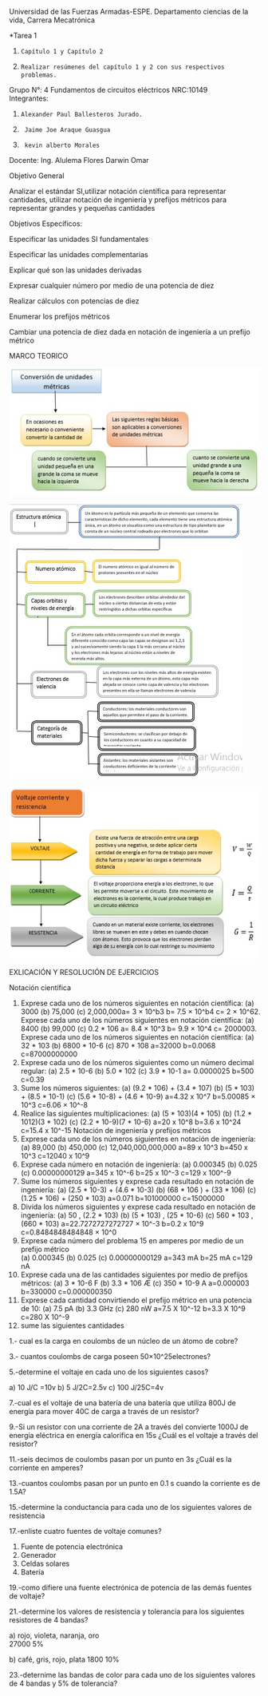 Universidad de las Fuerzas Armadas-ESPE. Departamento ciencias de la vida, Carrera Mecatrónica

*Tarea 1
1.     Capítulo 1 y Capítulo 2
2.     Realizar resúmenes del capítulo 1 y 2 con sus respectivos problemas.

  Grupo N°: 4                                    Fundamentos de circuitos eléctricos  NRC:10149                 
 Integrantes:

1.     Alexander Paul Ballesteros Jurado.
2.      Jaime Joe Araque Guasgua
3.      kevin alberto Morales
 Docente: Ing. Alulema Flores Darwin Omar


Objetivo General


Analizar el estándar SI,utilizar notación científica para representar cantidades, utilizar notación de ingeniería y prefijos métricos para representar grandes y pequeñas cantidades




Objetivos Específicos:

Especificar las unidades SI fundamentales 

Especificar las unidades complementarias

Explicar qué son las unidades derivadas

Expresar cualquier número por medio de una potencia de diez 

 Realizar cálculos con potencias de diez
 
Enumerar los prefijos métricos

Cambiar una potencia de diez dada en notación de ingeniería a un prefijo métrico

MARCO TEORICO

![imagen](https://github.com/Xanderpb/Capitulo-1-y-2/blob/main/resumen%202/mapa1.jpg)

![imagen](https://github.com/Xanderpb/Capitulo-1-y-2/blob/main/resumen%202/mapa2.JPG)

![imagen](https://github.com/Xanderpb/Capitulo-1-y-2/blob/main/resumen%202/mapa3.jpg)


EXLICACIÓN Y RESOLUCIÓN DE EJERCICIOS

Notación científica
1.	Exprese cada uno de los números siguientes en notación científica:
(a) 3000	(b) 75,000	(c) 2,000,000a= 3 × 10^b3             b=  7.5 × 10^b4             c= 2 × 10^62.	Exprese cada uno de los números siguientes en notación científica:
(a) 8400	(b) 99,000	(c) 0.2 * 106
a= 8.4 × 10^3             b= 9.9 × 10^4              c= 2000003.	Exprese cada uno de los números siguientes en notación científica:
(a) 32 * 103               (b) 6800 * 10-6               (c) 870 * 108 
a=32000              b=0.0068               c=87000000000
4.	Exprese cada uno de los números siguientes como un número decimal regular:
(a) 2.5 * 10-6               (b) 5.0 * 102              (c) 3.9 * 10-1 
a= 0.0000025             b=500               c=0.39
5.	Sume los números siguientes:
(a) (9.2 * 106) + (3.4 * 107)      (b) (5 * 103) + (8.5 * 10-1)         (c) (5.6 * 10-8) + (4.6 * 10-9) 
a=4.32 x 10^7           b=5.00085 × 10^3            c=6.06 × 10^-8
6.	Realice las siguientes multiplicaciones:
(a) (5 * 103)(4 * 105)	(b) (1.2 * 1012)(3 * 102)
(c) (2.2 * 10-9)(7 * 10-6)
a=20 x 10^8           b=3.6 x 10^24               c=15.4 x 10^-15
Notación de ingeniería y prefijos métricos
7.	Exprese cada uno de los números siguientes en notación de ingeniería:
(a) 89,000	(b) 450,000	(c) 12,040,000,000,000
a=89 x 10^3             b=450 x 10^3               c=12040 x 10^9
8.	Exprese cada número en notación de ingeniería:
(a) 0.000345	     (b) 0.025	(c) 0.00000000129
a=345 x 10^-6              b=25 x 10^-3               c=129 x 100^-9
9.	Sume los números siguientes y exprese cada resultado en notación de ingeniería:
(a) (2.5 * 10-3) + (4.6 * 10-3)	(b) (68 * 106 ) + (33 * 106)
(c) (1.25 * 106) + (250 * 103) 
a=0.071              b=101000000              c=15000000
10.	Divida los números siguientes y exprese cada resultado en notación de ingeniería:
(a)	50 , (2.2 * 103)
(b)	(5 * 103) , (25 * 10-6)
(c) 560 * 103 , (660 * 103)
a=22.7272727272727 × 10^-3 b=0.2 x 10^9 c=0.8484848484848 × 10^0
11.	Exprese cada número del problema 15 en amperes por medio de un prefijo métrico  
(a) 0.000345        (b) 0.025            (c) 0.00000000129
a=343 mA              b=25 mA               c=129 nA
12.	Exprese cada una de las cantidades siguientes por medio de prefijos métricos:
(a) 3 * 10-6 F
(b) 3.3 * 106 Æ
(c)  350 * 10-9 A
a=0.000003         b=330000           c=0.000000350
 13. Exprese cada cantidad convirtiendo el prefijo métrico en una potencia de 10:
(a) 7.5 pA	(b) 3.3 GHz	(c) 280 nW 
a=7.5 X 10^-12            b=3.3 X 10^9               c=280 X 10^-9
29. sume las siguientes cantidades 

1.- cual es la carga en coulombs de un núcleo de un átomo de cobre?

3.- cuantos coulombs de carga poseen 50×10^25electrones?

5.-determine el voltaje en cada uno de los siguientes casos?

a) 10 J/C =10v
b) 5 J/2C=2.5v
c) 100 J/25C=4v

7.-cual es el voltaje de una batería de una batería que utiliza 800J de energía para mover 40C de carga a través de un resistor?

9.-Si un resistor con una corriente de 2A a través del convierte 1000J de energía eléctrica en energía calorífica en 15s ¿Cuál es el voltaje a través del resistor?

11.-seis decimos de coulombs pasan por un punto en 3s ¿Cuál es la corriente en amperes?

13.-cuantos coulombs pasan por un punto en 0.1 s cuando la corriente es de 1.5A?

15.-determine la conductancia para cada uno de los siguientes valores de resistencia

17.-enliste cuatro fuentes de voltaje comunes?

1.	Fuente de potencia electrónica
2.	Generador
3.	Celdas solares
4.	Batería

19.-como difiere una fuente electrónica de potencia de las demás fuentes de voltaje?

21.-determine los valores de resistencia y tolerancia para los siguientes resistores de 4 bandas?

a) rojo, violeta, naranja, oro	
27000 5%

b) café, gris, rojo, plata
1800 10%

23.-deternime las bandas de color para cada uno de los siguientes valores de 4 bandas y 5% de tolerancia?






